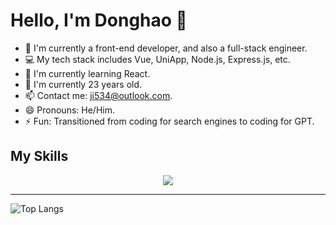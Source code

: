 <!--
**jidonghao/jidonghao** is a ✨ _special_ ✨ repository because its `README.md` (this file) appears on your GitHub profile.

Here are some ideas to get you started:

- 🔭 I’m currently working on ...
- 🌱 I’m currently learning ...
- 👯 I’m looking to collaborate on ...
- 🤔 I’m looking for help with ...
- 💬 Ask me about ...
- 📫 How to reach me: ...
- 😄 Pronouns: ...
- ⚡ Fun fact: ...
-->

# Hello, I'm Donghao 👋 

- 💼 I'm currently a front-end developer, and also a full-stack engineer.
- 💻 My tech stack includes Vue, UniApp, Node.js, Express.js, etc.
- 🌱 I'm currently learning React.
- 🎂 I'm currently 23 years old.
- 📫 Contact me: ji534@outlook.com.
- 😄 Pronouns: He/Him.
- ⚡ Fun: Transitioned from coding for search engines to coding for GPT.

## My Skills

<p align="center">
  <a href="https://skillicons.dev">
    <img src="https://skillicons.dev/icons?i=js,java,vue,spring" />
  </a>
</p>

<hr>

![Top Langs](https://github-readme-stats-git-masterrstaa-rickstaa.vercel.app/api/top-langs/?username=jidonghao&langs_count=3&hide=html,css,less)

